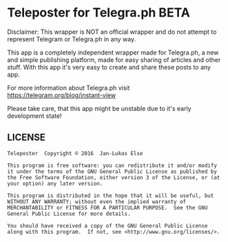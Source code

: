 # Teleposter for Telegra.ph BETA

Disclaimer: This wrapper is NOT an official wrapper and do not attempt to represent Telegram or Telegra.ph in any way.

This app is a completely independent wrapper made for Telegra.ph, a new and simple publishing platform, made for easy sharing of articles and other stuff. With this app it's very easy to create and share these posts to any app.

For more information about Telegra.ph visit https://telegram.org/blog/instant-view

Please take care, that this app might be unstable due to it's early development state!

## LICENSE

```
Teleposter  Copyright © 2016  Jan-Lukas Else

This program is free software: you can redistribute it and/or modify it under the terms of the GNU General Public License as published by the Free Software Foundation, either version 3 of the License, or (at your option) any later version.

This program is distributed in the hope that it will be useful, but WITHOUT ANY WARRANTY; without even the implied warranty of MERCHANTABILITY or FITNESS FOR A PARTICULAR PURPOSE.  See the GNU General Public License for more details.

You should have received a copy of the GNU General Public License along with this program.  If not, see <http://www.gnu.org/licenses/>.
